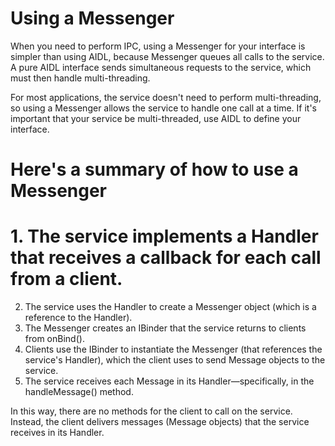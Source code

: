 # Using a Messenger

When you need to perform IPC, using a Messenger for your interface is simpler than using AIDL, 
because Messenger queues all calls to the service. A pure AIDL interface sends simultaneous 
requests to the service, which must then handle multi-threading.

For most applications, the service doesn't need to perform multi-threading, so using a Messenger allows 
the service to handle one call at a time. If it's important that your service be multi-threaded, 
use AIDL to define your interface.


# Here's a summary of how to use a Messenger

# 1.  The service implements a Handler that receives a callback for each call from a client.
2.  The service uses the Handler to create a Messenger object (which is a reference to the Handler).
3.  The Messenger creates an IBinder that the service returns to clients from onBind().
4.  Clients use the IBinder to instantiate the Messenger (that references the service's Handler), 
    which the client uses to send Message objects to the service.
5.  The service receives each Message in its Handler—specifically, in the handleMessage() method.


In this way, there are no methods for the client to call on the service. Instead, 
the client delivers messages (Message objects) that the service receives in its Handler.
